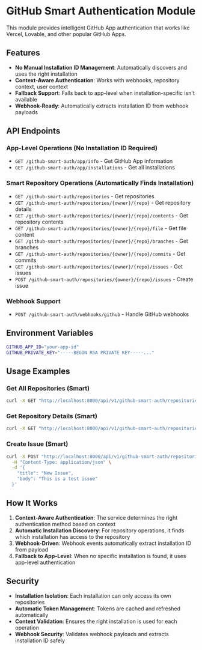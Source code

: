 # GitHub Smart Authentication Module

This module provides intelligent GitHub App authentication that works like Vercel, Lovable, and other popular GitHub Apps.

## Features

- **No Manual Installation ID Management**: Automatically discovers and uses the right installation
- **Context-Aware Authentication**: Works with webhooks, repository context, user context
- **Fallback Support**: Falls back to app-level when installation-specific isn't available
- **Webhook-Ready**: Automatically extracts installation ID from webhook payloads

## API Endpoints

### App-Level Operations (No Installation ID Required)
- `GET /github-smart-auth/app/info` - Get GitHub App information
- `GET /github-smart-auth/app/installations` - Get all installations

### Smart Repository Operations (Automatically Finds Installation)
- `GET /github-smart-auth/repositories` - Get repositories
- `GET /github-smart-auth/repositories/{owner}/{repo}` - Get repository details
- `GET /github-smart-auth/repositories/{owner}/{repo}/contents` - Get repository contents
- `GET /github-smart-auth/repositories/{owner}/{repo}/file` - Get file content
- `GET /github-smart-auth/repositories/{owner}/{repo}/branches` - Get branches
- `GET /github-smart-auth/repositories/{owner}/{repo}/commits` - Get commits
- `GET /github-smart-auth/repositories/{owner}/{repo}/issues` - Get issues
- `POST /github-smart-auth/repositories/{owner}/{repo}/issues` - Create issue

### Webhook Support
- `POST /github-smart-auth/webhooks/github` - Handle GitHub webhooks

## Environment Variables

```bash
GITHUB_APP_ID="your-app-id"
GITHUB_PRIVATE_KEY="-----BEGIN RSA PRIVATE KEY-----..."
```

## Usage Examples

### Get All Repositories (Smart)
```bash
curl -X GET "http://localhost:8000/api/v1/github-smart-auth/repositories"
```

### Get Repository Details (Smart)
```bash
curl -X GET "http://localhost:8000/api/v1/github-smart-auth/repositories/octocat/Hello-World"
```

### Create Issue (Smart)
```bash
curl -X POST "http://localhost:8000/api/v1/github-smart-auth/repositories/octocat/Hello-World/issues" \
  -H "Content-Type: application/json" \
  -d '{
    "title": "New Issue",
    "body": "This is a test issue"
  }'
```

## How It Works

1. **Context-Aware Authentication**: The service determines the right authentication method based on context
2. **Automatic Installation Discovery**: For repository operations, it finds which installation has access to the repository
3. **Webhook-Driven**: Webhook events automatically extract installation ID from payload
4. **Fallback to App-Level**: When no specific installation is found, it uses app-level authentication

## Security

- **Installation Isolation**: Each installation can only access its own repositories
- **Automatic Token Management**: Tokens are cached and refreshed automatically
- **Context Validation**: Ensures the right installation is used for each operation
- **Webhook Security**: Validates webhook payloads and extracts installation ID safely
